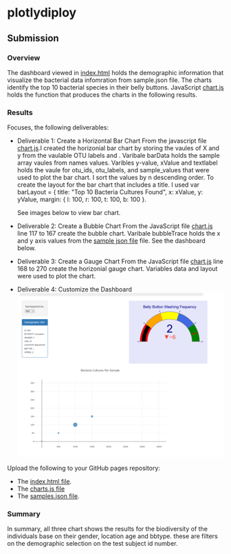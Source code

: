# plotlydiploy

## Submission

### Overview
The  dashboard viewed in [index.html](https://github.com/JaredTMurray/plotlydiploy/blob/main/index.html) holds the demographic information that visualize the bacterial data infomration from sample.json file. The charts identify the top 10 bacterial species in their belly buttons. JavaScript [chart.js](https://github.com/JaredTMurray/plotlydiploy/blob/main/chart.js) holds the function that produces the charts in the following results. 

### Results
Focuses, the following deliverables:

-	Deliverable 1: Create a Horizontal Bar Chart
  From the javascript file [chart.js](https://github.com/JaredTMurray/plotlydiploy/blob/main/chart.js).I created the horizonial bar chart by storing the vaules of X and y from the vaulable OTU labels and . Varibale barData holds the sample array vaules from names values. Varibles y-value, xValue and textlabel holds the vaule for otu_ids, otu_labels, and sample_values that were used to plot the bar chart. I sort the values by n descending order. To create the layout for the bar chart that includes a title. I used var barLayout = {
      title: "Top 10 Bacteria Cultures Found",
      x: xValue,
      y: yValue,
      margin: {
        l: 100,
        r: 100,
        t: 100,
        b: 100
      }. 
      
      See images below to view bar chart.

-	Deliverable 2: Create a Bubble Chart
 From the JavaScript file [chart.js](https://github.com/JaredTMurray/plotlydiploy/blob/main/chart.js) line 117 to 167 create the bubble chart. Varibale bubbleTrace holds the x and y axis values from the [sample json file](https://github.com/JaredTMurray/plotlydiploy/blob/main/samples.json) file. See the dashboard below.

-	Deliverable 3: Create a Gauge Chart
 From the JavaScript file [chart.js](https://github.com/JaredTMurray/plotlydiploy/blob/main/chart.js) line 168 to 270  create the horizonial gauge chart. Variables data  and layout were used to plot the chart. 

-	Deliverable 4: Customize the Dashboard
 ![](https://github.com/JaredTMurray/plotlydiploy/blob/main/Screenshot_20221209_024056.png)

Upload the following to your GitHub pages repository:

-	The [index.html file](https://github.com/JaredTMurray/plotlydiploy/blob/main/index.html).
-	The [charts.js file](https://github.com/JaredTMurray/plotlydiploy/blob/main/chart.js)
-	The [samples.json file](https://github.com/JaredTMurray/plotlydiploy/blob/main/samples.json).

### Summary
In summary, all three chart shows the results for the biodiversity of the individuals base on their gender, location age and bbtype. these are filters on the demographic selection on the test subject id number.
